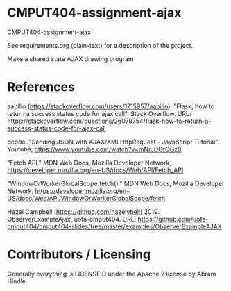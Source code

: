CMPUT404-assignment-ajax
==============================

CMPUT404-assignment-ajax

See requirements.org (plain-text) for a description of the project.

Make a shared state AJAX drawing program

References
==========
aabilio (https://stackoverflow.com/users/1715957/aabilio). "Flask, how to return a success status code for ajax call". Stack Overflow. URL: https://stackoverflow.com/questions/26079754/flask-how-to-return-a-success-status-code-for-ajax-call

dcode. "Sending JSON with AJAX/XMLHttpRequest - JavaScript Tutorial". Youtube, https://www.youtube.com/watch?v=mNrJDGfQGz0

"Fetch API." MDN Web Docs, Mozilla Developer Network, https://developer.mozilla.org/en-US/docs/Web/API/Fetch_API

"WindowOrWorkerGlobalScope.fetch()." MDN Web Docs, Mozilla Developer Network, https://developer.mozilla.org/en-US/docs/Web/API/WindowOrWorkerGlobalScope/fetch

Hazel Campbell (https://github.com/hazelybell) 2019. ObserverExampleAjax, uofa-cmput404. URL: https://github.com/uofa-cmput404/cmput404-slides/tree/master/examples/ObserverExampleAJAX

Contributors / Licensing
========================

Generally everything is LICENSE'D under the Apache 2 license by Abram Hindle.


